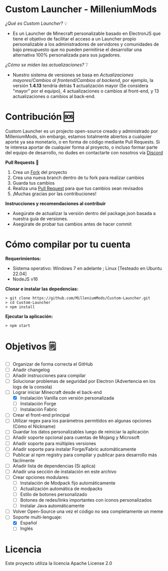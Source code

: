 # Custom Launcher - MilleniumMods

*¿Qué es Custom Launcher?* 💡
- Es un Launcher de Minecraft personalizable basado en ElectronJS que tiene el objetivo de facilitar el acceso a un Launcher propio personalizable a los administradores de servidores y comunidades de bajo presupuesto que no pueden permitirse el desarrollar una alternativa 100% personalizada para sus jugadores. 

*¿Cómo se miden las actualizaciones?* ❔
- Nuestro sistema de versiones se basa en *Actualizaciones mayores*/*Cambios al frontend*/*Cambios al backend*, por ejemplo, la versión **1.4.13** tendría detrás **1** actualización mayor (Se considera "mayor" por el equipo), 4 actualizaciones o cambios al front-end, y 13 actualizaciones o cambios al back-end.

<!-- CONTRIBUCIÓN -->
# Contribución 🆘
Custom Launcher es un projecto open-source creado y administrado por MilleniumMods, sin embargo, estamos totalmente abiertos a cualquier aporte ya sea monetario, o en forma de código mediante Pull Requests. Si te interesa aportar de cualquier forma al proyecto, o incluso formar parte del equipo de desarrollo, no dudes en contactarte con nosotros vía [Discord](https://discord.milleniummods.com)

**Pull Requests** 🔀
1. Crea un [Fork]() del proyecto
2. Crea una nueva branch dentro de tu fork para realizar cambios
3. Guarda tus cambios
4. Realiza una [Pull Request]() para que tus cambios sean revisados
5. ¡Muchas gracias por las contribuciones!

**Instrucciones y recomendaciones al contribuir**
- Asegúrate de actualizar la versión dentro del package.json basada a nuestra guía de versiones.
- Asegúrate de probar tus cambios antes de hacer commit

<!-- COMPILAR POR TU CUENTA -->
# Cómo compilar por tu cuenta
**Requerimientos:**
- Sistema operativo: Windows 7 en adelante ; Linux [Testeado en Ubuntu 22.04]
- NodeJS v16

**Clonar e instalar las depedencias:**

```console
> git clone https://github.com/MilleniumMods/Custom-Launcher.git
> cd Custom-Launcher
> npm install
```

**Ejecutar la aplicación:**

```console
> npm start
```

<!-- OBJETIVOS -->
# Objetivos 🗒️

- [ ] Organizar de forma correcta el GitHub
- [ ] Añadir changelog
- [ ] Añadir instrucciones para compilar
- [ ] Solucionar problemas de seguridad por Electron (Advertencia en los logs de la consola)
- [ ] Lograr iniciar Minecraft desde el back-end
    - [x] Instalación Vanilla con versión personalizada
    - [ ] Instalación Forge
    - [ ] Instalación Fabric
- [ ] Crear el front-end principal
- [ ] Utilizar regex para los parámetros permitidos en algunas opciones (Cómo el Nickname)
- [ ] Guardar los datos personalizables luego de reiniciar la aplicación
- [ ] Añadir soporte opcional para cuentas de Mojang y Microsoft
- [ ] Añadir soporte para múltiples versiones 
- [ ] Añadir soporte para instalar Forge/Fabric automáticamente
- [ ] Publicar al npm registry para compilar y publicar para desarrollo más fácilmente
- [ ] Añadir lista de dependencias (Si aplica)
- [ ] Añadir una sección de instalación en este archivo
- [ ] Crear opciones modulares:
    - [ ] Instalación de Modpack fijo automáticamente 
    - [ ] Actualización automática de modpacks
    - [ ] Estilo de botones personalizado 
    - [ ] Botones de redes/links importantes con íconos personalizados
    - [ ] Instalar Java automáticamente
- [ ] Volver Open-Source una vez el código no sea completamente un meme
- [ ] Soporte multi-lenguaje:
    - [x] Español
    - [ ] Inglés 

<!-- LICENCIA -->
# Licencia
Este proyecto utiliza la licencia Apache License 2.0
